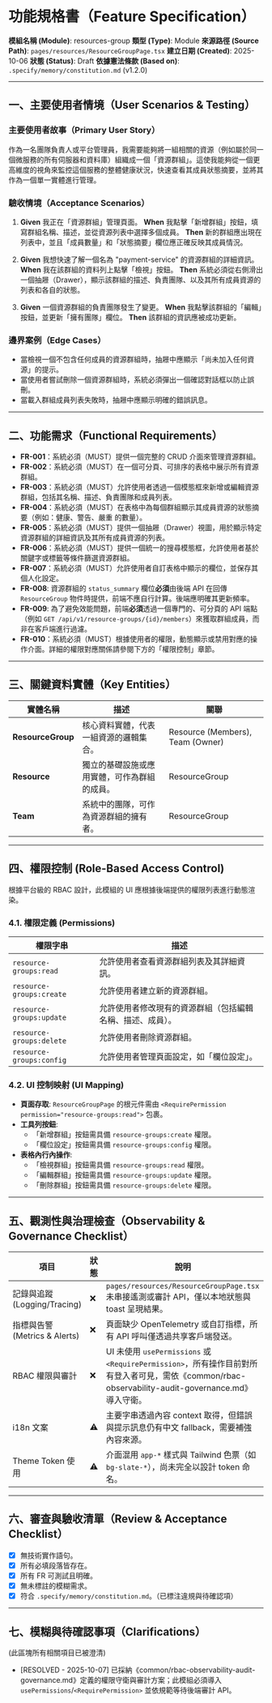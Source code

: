 # 功能規格書（Feature Specification）

**模組名稱 (Module)**: resources-group
**類型 (Type)**: Module
**來源路徑 (Source Path)**: `pages/resources/ResourceGroupPage.tsx`
**建立日期 (Created)**: 2025-10-06
**狀態 (Status)**: Draft
**依據憲法條款 (Based on)**: `.specify/memory/constitution.md` (v1.2.0)

---

## 一、主要使用者情境（User Scenarios & Testing）

### 主要使用者故事（Primary User Story）
作為一名團隊負責人或平台管理員，我需要能夠將一組相關的資源（例如屬於同一個微服務的所有伺服器和資料庫）組織成一個「資源群組」。這使我能夠從一個更高維度的視角來監控這個服務的整體健康狀況，快速查看其成員狀態摘要，並將其作為一個單一實體進行管理。

### 驗收情境（Acceptance Scenarios）
1.  **Given** 我正在「資源群組」管理頁面。
    **When** 我點擊「新增群組」按鈕，填寫群組名稱、描述，並從資源列表中選擇多個成員。
    **Then** 新的群組應出現在列表中，並且「成員數量」和「狀態摘要」欄位應正確反映其成員情況。

2.  **Given** 我想快速了解一個名為 "payment-service" 的資源群組的詳細資訊。
    **When** 我在該群組的資料列上點擊「檢視」按鈕。
    **Then** 系統必須從右側滑出一個抽屜（Drawer），顯示該群組的描述、負責團隊、以及其所有成員資源的列表和各自的狀態。

3.  **Given** 一個資源群組的負責團隊發生了變更。
    **When** 我點擊該群組的「編輯」按鈕，並更新「擁有團隊」欄位。
    **Then** 該群組的資訊應被成功更新。

### 邊界案例（Edge Cases）
- 當檢視一個不包含任何成員的資源群組時，抽屜中應顯示「尚未加入任何資源」的提示。
- 當使用者嘗試刪除一個資源群組時，系統必須彈出一個確認對話框以防止誤刪。
- 當載入群組成員列表失敗時，抽屜中應顯示明確的錯誤訊息。

---

## 二、功能需求（Functional Requirements）

- **FR-001**：系統必須（MUST）提供一個完整的 CRUD 介面來管理資源群組。
- **FR-002**：系統必須（MUST）在一個可分頁、可排序的表格中展示所有資源群組。
- **FR-003**：系統必須（MUST）允許使用者透過一個模態框來新增或編輯資源群組，包括其名稱、描述、負責團隊和成員列表。
- **FR-004**：系統必須（MUST）在表格中為每個群組顯示其成員資源的狀態摘要（例如：健康、警告、嚴重 的數量）。
- **FR-005**：系統必須（MUST）提供一個抽屜（Drawer）視圖，用於顯示特定資源群組的詳細資訊及其所有成員資源的列表。
- **FR-006**：系統必須（MUST）提供一個統一的搜尋模態框，允許使用者基於關鍵字或標籤等條件篩選資源群組。
- **FR-007**：系統必須（MUST）允許使用者自訂表格中顯示的欄位，並保存其個人化設定。
- **FR-008**: 資源群組的 `status_summary` 欄位**必須**由後端 API 在回傳 `ResourceGroup` 物件時提供，前端不應自行計算。後端應明確其更新頻率。
- **FR-009**: 為了避免效能問題，前端**必須**透過一個專門的、可分頁的 API 端點（例如 `GET /api/v1/resource-groups/{id}/members`）來獲取群組成員，而非在客戶端進行過濾。
- **FR-010**：系統必須（MUST）根據使用者的權限，動態顯示或禁用對應的操作介面。詳細的權限對應關係請參閱下方的「權限控制」章節。

---

## 三、關鍵資料實體（Key Entities）
| 實體名稱 | 描述 | 關聯 |
|-----------|------|------|
| **ResourceGroup** | 核心資料實體，代表一組資源的邏輯集合。 | Resource (Members), Team (Owner) |
| **Resource** | 獨立的基礎設施或應用實體，可作為群組的成員。 | ResourceGroup |
| **Team** | 系統中的團隊，可作為資源群組的擁有者。 | ResourceGroup |

---

## 四、權限控制 (Role-Based Access Control)

根據平台級的 RBAC 設計，此模組的 UI 應根據後端提供的權限列表進行動態渲染。

### 4.1. 權限定義 (Permissions)
| 權限字串 | 描述 |
|---|---|
| `resource-groups:read` | 允許使用者查看資源群組列表及其詳細資訊。 |
| `resource-groups:create` | 允許使用者建立新的資源群組。 |
| `resource-groups:update` | 允許使用者修改現有的資源群組（包括編輯名稱、描述、成員）。 |
| `resource-groups:delete` | 允許使用者刪除資源群組。 |
| `resource-groups:config` | 允許使用者管理頁面設定，如「欄位設定」。 |

### 4.2. UI 控制映射 (UI Mapping)
- **頁面存取**: `ResourceGroupPage` 的根元件需由 `<RequirePermission permission="resource-groups:read">` 包裹。
- **工具列按鈕**:
  - 「新增群組」按鈕需具備 `resource-groups:create` 權限。
  - 「欄位設定」按鈕需具備 `resource-groups:config` 權限。
- **表格內行內操作**:
  - 「檢視群組」按鈕需具備 `resource-groups:read` 權限。
  - 「編輯群組」按鈕需具備 `resource-groups:update` 權限。
  - 「刪除群組」按鈕需具備 `resource-groups:delete` 權限。

---

## 五、觀測性與治理檢查（Observability & Governance Checklist）

| 項目 | 狀態 | 說明 |
|------|------|------|
| 記錄與追蹤 (Logging/Tracing) | ❌ | `pages/resources/ResourceGroupPage.tsx` 未串接遙測或審計 API，僅以本地狀態與 toast 呈現結果。 |
| 指標與告警 (Metrics & Alerts) | ❌ | 頁面缺少 OpenTelemetry 或自訂指標，所有 API 呼叫僅透過共享客戶端發送。 |
| RBAC 權限與審計 | ❌ | UI 未使用 `usePermissions` 或 `<RequirePermission>`，所有操作目前對所有登入者可見，需依《common/rbac-observability-audit-governance.md》導入守衛。 |
| i18n 文案 | ⚠️ | 主要字串透過內容 context 取得，但錯誤與提示訊息仍有中文 fallback，需要補強內容來源。 |
| Theme Token 使用 | ⚠️ | 介面混用 `app-*` 樣式與 Tailwind 色票（如 `bg-slate-*`），尚未完全以設計 token 命名。 |

---

## 六、審查與驗收清單（Review & Acceptance Checklist）

- [x] 無技術實作語句。
- [x] 所有必填段落皆存在。
- [x] 所有 FR 可測試且明確。
- [x] 無未標註的模糊需求。
- [x] 符合 `.specify/memory/constitution.md`。（已標注違規與待確認項）

---

## 七、模糊與待確認事項（Clarifications）

(此區塊所有相關項目已被澄清)
- [RESOLVED - 2025-10-07] 已採納《common/rbac-observability-audit-governance.md》定義的權限守衛與審計方案；此模組必須導入 `usePermissions`/`<RequirePermission>` 並依規範等待後端審計 API。
